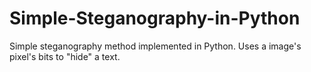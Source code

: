 # Simple-Steganography-in-Python
Simple steganography method implemented in Python. Uses a image's pixel's bits to "hide" a text.
